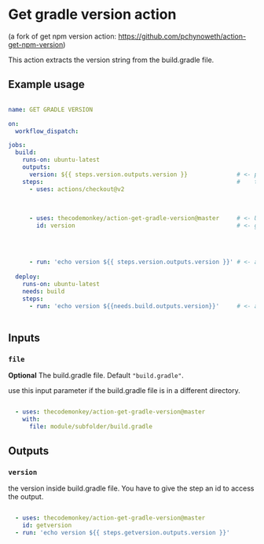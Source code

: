# Get gradle version action 
(a fork of get npm version action: https://github.com/pchynoweth/action-get-npm-version)

This action extracts the version string from the build.gradle file.

## Example usage

```yaml

name: GET GRADLE VERSION

on:
  workflow_dispatch:

jobs:
  build:
    runs-on: ubuntu-latest
    outputs:
      version: ${{ steps.version.outputs.version }}              # <- put the version to output of the current job 
    steps:                                                       #    to share the version between different jobs
      - uses: actions/checkout@v2
      
      
      
      - uses: thecodemonkey/action-get-gradle-version@master     # <- USE THIS ACTION TO READ THE VERSION FROM BUILD.GRADLE
        id: version                                              # <- give this step an id to access the output of the step
        
        
        
        
      - run: 'echo version ${{ steps.version.outputs.version }}' # <- access the version
 
  deploy:
    runs-on: ubuntu-latest
    needs: build
    steps:
      - run: 'echo version ${{needs.build.outputs.version}}'     # <- access the version in another job
      
```

## Inputs

### `file`

**Optional** The build.gradle file. Default `"build.gradle"`.

use this input parameter if the build.gradle file is in a different directory.

```yaml

  - uses: thecodemonkey/action-get-gradle-version@master
    with:
      file: module/subfolder/build.gradle

```


## Outputs

### `version`

the version inside build.gradle file. You have to give the step an id to access the output.

```yaml

  - uses: thecodemonkey/action-get-gradle-version@master
    id: getversion
  - run: 'echo version ${{ steps.getversion.outputs.version }}' 

```

